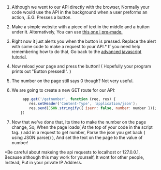 1. Although we went to our API directly with the browser, Normally your code would use the API in the background when a user preforms an action, .E.G. Presses a button.
2. Make a simple website with a piece of text in the middle and a button under it. Alternatively, You can use [this one I pre-made.](https://gist.github.com/HarveyBrezinaConniffe/d217fa01d978cc53268c56a7db0d560a) 
3. Right now it just alerts you when the button is pressed. Replace the alert with some code to make a request to your API.\* If you need help remembering how to do that, Go back to the [advanced javascript tutorial.](https://www.gitbook.com/book/coderdojo/advanced-javascript-sushi/details)
4. Now reload your page and press the button! \( Hopefully your program prints out "Button pressed!". \)
5. The number on the page still says 0 though? Not very useful.
6. We are going to create a new GET route for our API:

   ```js
        app.get('/getnumber', function (req, res) {
           res.setHeader('Content-Type', 'application/json');
           res.send(JSON.stringify({ iserr: false, number: number }));
       })
   ```

7. Now that we've done that, Its time to make the number on the page change, So, When the page loads\( At the top of your code in the script tag. \) add in a request to get number, Parse the json you get back \( using JSON.parse\(\) \), And set the text on the page to the value of number!

\*Be careful about makeing the api requests to localhost or 127.0.0.1, Because although this may work for yourself, It wont for other people, Instead, Put in your private IP Address.



